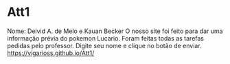 # Att1

Nome: Deivid A. de Melo e Kauan Becker
O nosso site foi feito para dar uma informação prévia do pokemon Lucario.
Foram feitas todas as tarefas pedidas pelo professor.
Digite seu nome e clique no botão de enviar.
https://vigarioss.github.io/Att1/
